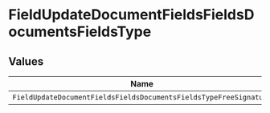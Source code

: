 # FieldUpdateDocumentFieldsFieldsDocumentsFieldsType


## Values

| Name                                                              | Value                                                             |
| ----------------------------------------------------------------- | ----------------------------------------------------------------- |
| `FieldUpdateDocumentFieldsFieldsDocumentsFieldsTypeFreeSignature` | FREE_SIGNATURE                                                    |